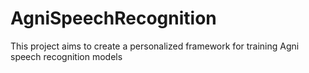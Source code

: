 # AgniSpeechRecognition
This project aims to create a personalized framework for training Agni speech recognition models
